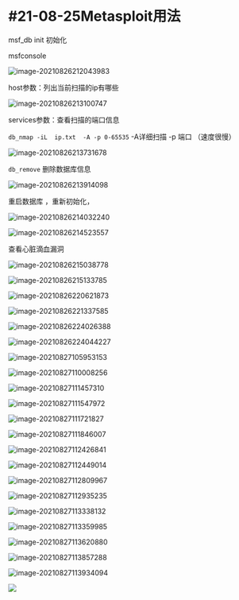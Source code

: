 # #21-08-25Metasploit用法

msf_db init	初始化

msfconsole



![image-20210826212043983](msf用法/image-20210826212043983.png)

host参数：列出当前扫描的ip有哪些

![image-20210826213100747](msf用法/image-20210826213100747.png)

services参数：查看扫描的端口信息



`db_nmap -iL  ip.txt  -A -p 0-65535`   	-A详细扫描   -p  端口 （速度很慢）



![image-20210826213731678](msf用法/image-20210826213731678.png)

`db_remove`  删除数据库信息

![image-20210826213914098](msf用法/image-20210826213914098.png)

重启数据库 ，重新初始化，

![image-20210826214032240](msf用法/image-20210826214032240.png)

![image-20210826214523557](msf用法/image-20210826214523557.png)

查看心脏滴血漏洞

![image-20210826215038778](msf用法/image-20210826215038778.png)

![image-20210826215133785](msf用法/image-20210826215133785.png)

![image-20210826220621873](msf用法/image-20210826220621873.png)

![image-20210826221337585](msf用法/image-20210826221337585.png)

![image-20210826224026388](msf用法/image-20210826224026388.png)

![image-20210826224044227](msf用法/image-20210826224044227.png)

![image-20210827105953153](msf用法/image-20210827105953153.png)

![image-20210827110008256](msf用法/image-20210827110008256.png)

![image-20210827111457310](msf用法/image-20210827111457310.png)

![image-20210827111547972](msf用法/image-20210827111547972.png)

![image-20210827111721827](msf用法/image-20210827111721827.png)

![image-20210827111846007](msf用法/image-20210827111846007.png)

![image-20210827112426841](msf用法/image-20210827112426841.png)

![image-20210827112449014](msf用法/image-20210827112449014.png)

![image-20210827112809967](msf用法/image-20210827112809967.png)

![image-20210827112935235](msf用法/image-20210827112935235.png)

![image-20210827113338132](msf用法/image-20210827113338132.png)

![image-20210827113359985](msf用法/image-20210827113359985.png)

![image-20210827113620880](msf用法/image-20210827113620880.png)

![image-20210827113857288](msf用法/image-20210827113857288.png)

![image-20210827113934094](msf用法/image-20210827113934094.png)

![](msf用法/image-20210827140254423.png)

